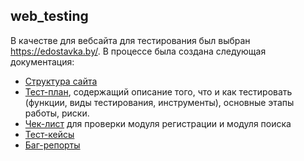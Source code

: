 ## web_testing
В качестве для вебсайта для тестирования был выбран https://edostavka.by/. В процессе была создана следующая документация:
<ul>
<li><a href = "https://github.com/Nomasqwe/web_testing/blob/main/Mind-map.pdf">Структура сайта</a></li>
<li><a href = "https://github.com/Nomasqwe/web_testing/blob/main/Test-plan.pdf">Тест-план</a>, содержащий описание того, что и как тестировать (функции, виды тестирования, инструменты), основные этапы работы, риски.</li>
<li><a href= "">Чек-лист</a> для проверки модуля регистрации и модуля поиска</li>
<li><a href = "">Тест-кейсы</a></li>
<li><a href = "">Баг-репорты</a></li>
</ul>